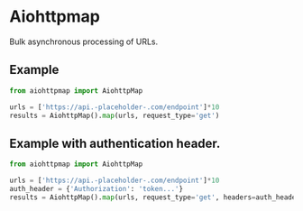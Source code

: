 # Aiohttpmap

Bulk asynchronous processing of URLs.

## Example


```python
from aiohttpmap import AiohttpMap

urls = ['https://api.-placeholder-.com/endpoint']*10
results = AiohttpMap().map(urls, request_type='get')
```


## Example with authentication header.

```python
from aiohttpmap import AiohttpMap

urls = ['https://api.-placeholder-.com/endpoint']*10
auth_header = {'Authorization': 'token...'}
results = AiohttpMap().map(urls, request_type='get', headers=auth_header)
```
